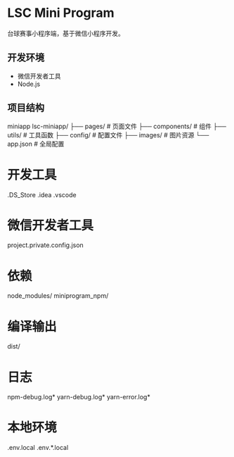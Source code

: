 # LSC Mini Program

台球赛事小程序端，基于微信小程序开发。

## 开发环境

-  微信开发者工具
-  Node.js

## 项目结构

miniapp
lsc-miniapp/
├── pages/ # 页面文件
├── components/ # 组件
├── utils/ # 工具函数
├── config/ # 配置文件
├── images/ # 图片资源
└── app.json # 全局配置

# 开发工具

.DS_Store
.idea
.vscode

# 微信开发者工具

project.private.config.json

# 依赖

node_modules/
miniprogram_npm/

# 编译输出

dist/

# 日志

npm-debug.log*
yarn-debug.log*
yarn-error.log\*

# 本地环境

.env.local
.env.\*.local

